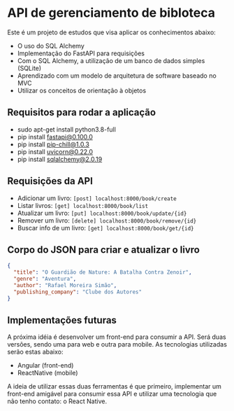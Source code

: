 # API de gerenciamento de bibloteca

Este é um projeto de estudos que visa aplicar os conhecimentos abaixo:
- O uso do SQL Alchemy
- Implementação do FastAPI para requisições
- Com o SQL Alchemy, a utilização de um banco de dados simples (SQLite)
- Aprendizado com um modelo de arquitetura de software baseado no MVC
- Utilizar os conceitos de orientação à objetos

## Requisitos para rodar a aplicação

- sudo apt-get install python3.8-full
- pip install fastapi@0.100.0
- pip install pip-chill@1.0.3
- pip install uvicorn@0.22.0
- pip install sqlalchemy@2.0.19

## Requisições da API

- Adicionar um livro: `[post] localhost:8000/book/create`
- Listar livros: `[get] localhost:8000/book/list`
- Atualizar um livro: `[put] localhost:8000/book/update/{id}`
- Remover um livro: `[delete] localhost:8000/book/remove/{id}`
- Buscar info de um livro: `[get] localhost:8000/book/get/{id}`

## Corpo do JSON para criar e atualizar o livro

```json
{
  "title": "O Guardião de Nature: A Batalha Contra Zenoir",
  "genre": "Aventura",
  "author": "Rafael Moreira Simão",
  "publishing_company": "Clube dos Autores"
}
```

## Implementações futuras

A próxima idéia é desenvolver um front-end para consumir a API. Será duas versões, sendo uma para web e outra para mobile. As tecnologias utilizadas serão estas abaixo:

- Angular (front-end)
- ReactNative (mobile)

A ideia de utilizar essas duas ferramentas é que primeiro, implementar um front-end amigável para consumir essa API e utilizar uma tecnologia que não tenho contato: o React Native.